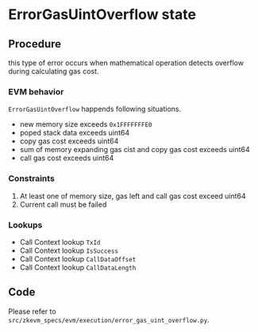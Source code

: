 # ErrorGasUintOverflow state

## Procedure
this type of error occurs when mathematical operation detects overflow during calculating gas cost.

### EVM behavior
`ErrorGasUintOverflow` happends following situations.

- new memory size exceeds `0x1FFFFFFFE0`
- poped stack data exceeds uint64
- copy gas cost exceeds uint64
- sum of memory expanding gas cist and copy gas cost exceeds uint64
- call gas cost exceeds uint64

### Constraints
1. At least one of memory size, gas left and call gas cost exceed uint64
2. Current call must be failed

### Lookups
- Call Context lookup `TxId`
- Call Context lookup `IsSuccess`
- Call Context lookup `CallDataOffset`
- Call Context lookup `CallDataLength`

## Code

Please refer to `src/zkevm_specs/evm/execution/error_gas_uint_overflow.py`.
